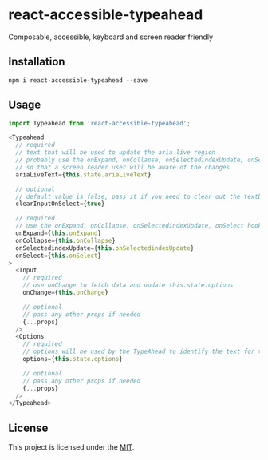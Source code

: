 react-accessible-typeahead
==============================================================================

Composable, accessible, keyboard and screen reader friendly


Installation
------------------------------------------------------------------------------

```
npm i react-accessible-typeahead --save
```

Usage
------------------------------------------------------------------------------

```js
import Typeahead from 'react-accessible-typeahead';

<Typeahead
  // required
  // text that will be used to update the aria live region
  // probably use the onExpand, onCollapse, onSelectedindexUpdate, onSelect hook to update it with appropriate text
  // so that a screen reader user will be aware of the changes
  ariaLiveText={this.state.ariaLiveText}

  // optional
  // default value is false, pass it if you need to clear out the textbox on selection.
  clearInputOnSelect={true}

  // required
  // use the onExpand, onCollapse, onSelectedindexUpdate, onSelect hook to perform any action corresponding to the events
  onExpand={this.onExpand}
  onCollapse={this.onCollapse}
  onSelectedindexUpdate={this.onSelectedindexUpdate}
  onSelect={this.onSelect}
>
  <Input
    // required
    // use onChange to fetch data and update this.state.options
    onChange={this.onChange}

    // optional
    // pass any other props if needed
    {...props}
  />
  <Options
    // required
    // options will be used by the TypeAhead to identify the text for the currently selected option
    options={this.state.options}

    // optional
    // pass any other props if needed
    {...props}
  />
</Typeahead>
```

License
------------------------------------------------------------------------------

This project is licensed under the [MIT](LICENSE).
